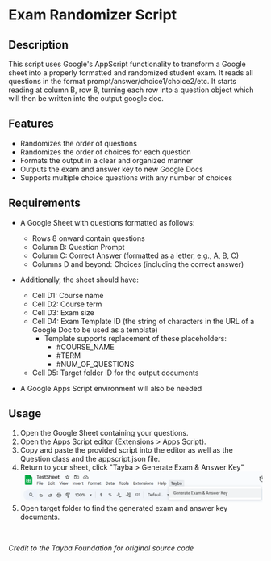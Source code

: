 # Exam Randomizer Script
## Description
This script uses Google's AppScript functionality to transform a Google sheet into a properly formatted and randomized 
student exam. It reads all questions in the format prompt/answer/choice1/choice2/etc. It starts reading at column B, 
row 8, turning each row into a question object which will then be written into the output google doc.

## Features
- Randomizes the order of questions
- Randomizes the order of choices for each question
- Formats the output in a clear and organized manner
- Outputs the exam and answer key to new Google Docs
- Supports multiple choice questions with any number of choices

## Requirements
- A Google Sheet with questions formatted as follows:
  - Rows 8 onward contain questions
  - Column B: Question Prompt
  - Column C: Correct Answer (formatted as a letter, e.g., A, B, C)
  - Columns D and beyond: Choices (including the correct answer)

- Additionally, the sheet should have:
  - Cell D1: Course name
  - Cell D2: Course term
  - Cell D3: Exam size
  - Cell D4: Exam Template ID (the string of characters in the URL of a Google Doc to be used as a template)
    - Template supports replacement of these placeholders:
      - #COURSE_NAME
      - #TERM
      - #NUM_OF_QUESTIONS
  - Cell D5: Target folder ID for the output documents

- A Google Apps Script environment will also be needed

## Usage
1. Open the Google Sheet containing your questions.
2. Open the Apps Script editor (Extensions > Apps Script).
3. Copy and paste the provided script into the editor as well as the Question class and the appscript.json file.
4. Return to your sheet, click "Tayba > Generate Exam & Answer Key"
   ![Menu Screenshot](guide.png)
5. Open target folder to find the generated exam and answer key documents.

<br>

*Credit to the Tayba Foundation for original source code*
